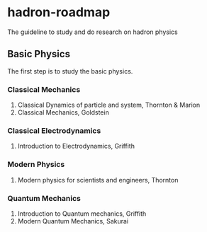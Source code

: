 # hadron-roadmap
The guideline to study and do research on hadron physics

## Basic Physics

The first step is to study the basic physics.

### Classical Mechanics
1. Classical Dynamics of particle and system, Thornton & Marion
2. Classical Mechanics, Goldstein

### Classical Electrodynamics
1. Introduction to Electrodynamics, Griffith

### Modern Physics
1. Modern physics for scientists and engineers, Thornton

### Quantum Mechanics
1. Introduction to Quantum mechanics, Griffith
2. Modern Quantum Mechanics, Sakurai

